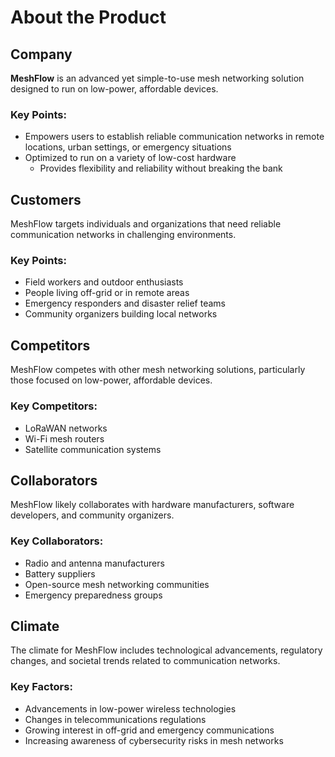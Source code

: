 # About the Product

## Company
**MeshFlow** is an advanced yet simple-to-use mesh networking solution designed to run on low-power, affordable devices.

### Key Points:
* Empowers users to establish reliable communication networks in remote locations, urban settings, or emergency situations
* Optimized to run on a variety of low-cost hardware
  * Provides flexibility and reliability without breaking the bank

## Customers
MeshFlow targets individuals and organizations that need reliable communication networks in challenging environments.

### Key Points:
* Field workers and outdoor enthusiasts
* People living off-grid or in remote areas
* Emergency responders and disaster relief teams
* Community organizers building local networks

## Competitors
MeshFlow competes with other mesh networking solutions, particularly those focused on low-power, affordable devices.

### Key Competitors:
* LoRaWAN networks
* Wi-Fi mesh routers
* Satellite communication systems

## Collaborators
MeshFlow likely collaborates with hardware manufacturers, software developers, and community organizers.

### Key Collaborators:
* Radio and antenna manufacturers
* Battery suppliers
* Open-source mesh networking communities
* Emergency preparedness groups

## Climate
The climate for MeshFlow includes technological advancements, regulatory changes, and societal trends related to communication networks.

### Key Factors:
* Advancements in low-power wireless technologies
* Changes in telecommunications regulations
* Growing interest in off-grid and emergency communications
* Increasing awareness of cybersecurity risks in mesh networks